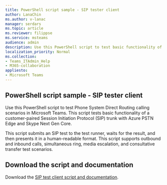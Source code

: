 ```yaml
---
title: PowerShell script sample - SIP tester client 
author: LanaChin
ms.author: v-lanac
manager: serdars
ms.topic: article
ms.reviewer: filippse
ms.service: msteams
audience: admin
description: Use this PowerShell script to test basic functionality of a customer-paired SIP trunk with Azure PSTN Edge and Skype Next Gen Core.
localization_priority: Normal
ms.collection: 
- Teams_ITAdmin_Help
- M365-collaboration
appliesto: 
- Microsoft Teams
---
```


PowerShell script sample - SIP tester client
-------------------------------------------------------------------------

Use this PowerShell script to test Phone System Direct Routing calling scenarios in Microsoft Teams. This script tests basic functionality of a customer-paired Session Initiation Protocol (SIP) trunk with Azure PSTN Edge and Skype Next Gen Core.

This script submits an SIP test to the test runner, waits for the result, and then presents it in a human-readable format. This script supports outbound and inbound calls, simultaneous ring, media escalation, and consultative transfer test scenarios.

## Download the script and documentation

Download the [SIP test client script and documentation](https://github.com/MicrosoftDocs/OfficeDocs-SkypeForBusiness/blob/live/Teams/downloads/sip-tester-client/siptesterclient.zip?raw=true).